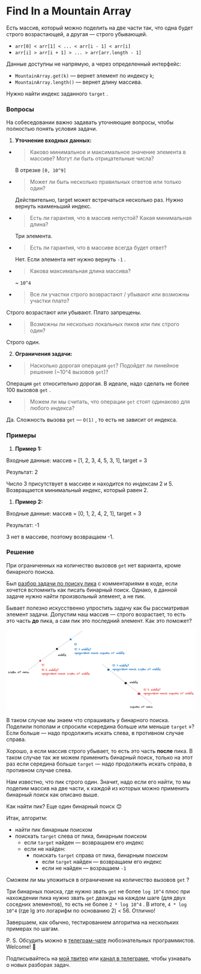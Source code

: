 # Find In a Mountain Array

Есть массив, который можно поделить на две части так, что одна будет строго возрастающей, а другая — строго убывающей.

* `arr[0] < arr[1] < ... < arr[i - 1] < arr[i]`
* `arr[i] > arr[i + 1] > ... > arr[arr.length - 1]`

Данные доступны не напрямую, а через определенный интерфейс:

* `MountainArray.get(k)` — вернет элемент по индексу `k`; 
* `MountainArray.length()` — вернет длину массива.

Нужно найти индекс заданного `target` .

### Вопросы

На собеседовании важно задавать уточняющие вопросы, чтобы полностью понять условия задачи.

1. **Уточнение входных данных:**

  + > Каково минимальное и максимальное значение элемента в массиве? Могут ли быть отрицательные числа?
    
    В отрезке `[0, 10^9]`

  + > Может ли быть несколько правильных ответов или только один?
    
    Действительно, target может встречаться несколько раз. Нужно вернуть наименьший индекс.

  + > Есть ли гарантия, что в массив непустой? Какая минимальная длина?
    
    Три элемента.

  + > Есть ли гарантия, что в массиве всегда будет ответ?
    
    Нет. Если элемента нет нужно вернуть `-1` .

  + > Какова максимальная длина массива?
     
    ~ `10^4`

  + > Все ли участки строго возврастают / убывают или возможны участки плато?

  Строго возрастают или убывают. Плато запрещены.

  + > Возможны ли несколько локальных пиков или пик строго один?

  Строго один.

2. **Ограничения задачи:**

  + > Насколько дорогая операция `get`? Подойдет ли линейное решение (~10^4 вызовов `get`)?

  Операция `get` относительно дорогая. В идеале, надо сделать не более 100 вызовов `get` .

  + > Можем ли мы считать, что операции `get` стоят одинаково для любого индекса?

  Да. Сложность вызова `get` — `O(1)` , то есть не зависит от индекса.

### Примеры

1. **Пример 1:**

Входные данные: массив = [1, 2, 3, 4, 5, 3, 1], target = 3

Результат: 2

Число 3 присутствует в массиве и находится по индексам 2 и 5. Возвращается минимальный индекс, который равен 2.

1. **Пример 2:**

Входные данные: массив = [0, 1, 2, 4, 2, 1], target = 3

Результат: -1

3 нет в массиве, поэтому возвращаем -1.

### Решение

При ограниченных на количество вызовов `get` нет варианта, кроме бинарного поиска.

Был [разбор задачи по поиску пика](./peak-index-in-a-mountain-array.md) с комментариями в коде, если хочется вспомнить как писать бинарный поиск. Однако, в данной задаче нужно найти произвольный элемент, а не пик.

Бывает полезно искусственно упростить задачу как бы рассматривая элемент задачи. Допустим наш массив — строго возрастает, то есть это часть **до** пика, а сам пик это последний элемент. Как это поможет?

![](/images/find-peak-in-a-mountain-array.png)

В таком случае мы знаем что спрашивать у бинарного поиска. Поделили пополам и спросили «середина больше или меньше `target` »? Если больше — надо продолжить искать слева, в противном случае справа.

Хорошо, а если массив строго убывает, то есть это часть **после** пика. В таком случае так же можем применить бинарный поиск, только на этот раз если середина больше `target` — надо продолжить искать справа, в противном случае слева.

Нам известно, что пик строго один. Значит, надо если его найти, то мы поделим массив на две части, к каждой из которых можно применить бинарный поиск как описано выше.

Как найти пик? Еще один бинарный поиск 😊

Итак, алгоритм:

* найти пик бинарным поиском
* поискать `target` слева от пика, бинарным поиском
  + если `target` найден — возвращаем его индекс
  + если не найден:
    - поискать `target` справа от пика, бинарным поиском
      - если `target` найден — возвращаем его индекс
      - если не найден — возращаем `-1`

Сможем ли мы уложиться в ограничение на количество вызовов `get` ?

Три бинарных поиска, где нужно звать `get` не более `log 10^4` плюс при нахождении пика нужно звать `get` дважды на каждом шаге (для двух соседних элементов), то есть не более `2 * log 10^4` . В итоге, `4 * log 10^4` (где lg это логарифм по основанию 2) < 56. Отлично!

Завершаем, как обычно, тестированием алгоритма на нескольких примерах по шагам.

P. S. Обсудить можно в [телеграм-чате](https://t.me/ctci_chat_ru) любознательных программистов. Welcome! 🤗

Подписывайтесь на [мой твитер](https://twitter.com/vitkarpov) или [канал в телеграме](https://t.me/coding_interviews), чтобы узнавать о новых разборах задач.
